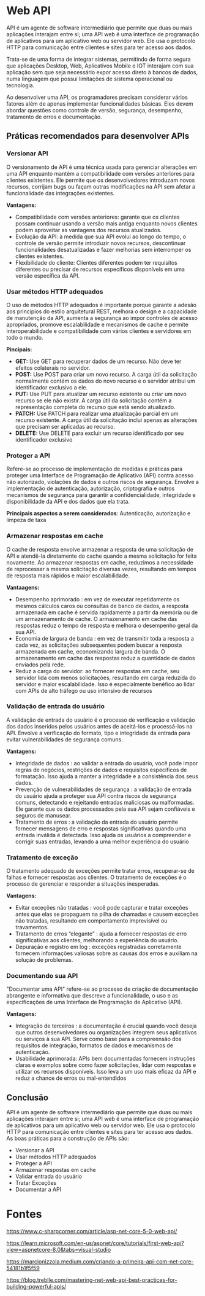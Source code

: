 # Web API
API é um agente de software intermediário que permite que duas ou mais aplicações interajam entre si; uma API web é uma interface de programação de aplicativos para um aplicativo web ou servidor web.  Ele usa o protocolo HTTP para comunicação entre clientes e sites para ter acesso aos dados. 

Trata-se de uma forma de integrar sistemas, permitindo de forma segura que aplicações Desktop, Web, Aplicativos Mobile e IOT interajam com sua aplicação sem que seja necessário expor acesso direto à bancos de dados, numa linguagem que possui limitações de sistema operacional ou tecnologia.

Ao desenvolver uma API, os programadores precisam considerar vários fatores além de apenas implementar funcionalidades básicas. Eles devem abordar questões como controle de versão, segurança, desempenho, tratamento de erros e documentação. 

## Práticas recomendados para desenvolver APIs
### Versionar API
O versionamento de API é uma técnica usada para gerenciar alterações em uma API enquanto mantém a compatibilidade com versões anteriores para clientes existentes. Ele permite que os desenvolvedores introduzam novos recursos, corrijam bugs ou façam outras modificações na API sem afetar a funcionalidade das integrações existentes.

**Vantagens:**
- Compatibilidade com versões anteriores: garante que os clientes possam continuar usando a versão mais antiga enquanto novos clientes podem aproveitar as vantagens dos recursos atualizados.
- Evolução da API: à medida que sua API evolui ao longo do tempo, o controle de versão permite introduzir novos recursos, descontinuar funcionalidades desatualizadas e fazer melhorias sem interromper os clientes existentes.
- Flexibilidade do cliente: Clientes diferentes podem ter requisitos diferentes ou precisar de recursos específicos disponíveis em uma versão específica da API.

### Usar métodos HTTP adequados
O uso de métodos HTTP adequados é importante porque garante a adesão aos princípios do estilo arquitetural REST, melhora o design e a capacidade de manutenção da API, aumenta a segurança ao impor controles de acesso apropriados, promove escalabilidade e mecanismos de cache e permite interoperabilidade e compatibilidade com vários clientes e servidores em todo o mundo. 

**Pincipais:**
- **GET:** Use GET para recuperar dados de um recurso. Não deve ter efeitos colaterais no servidor.
- **POST:** Use POST para criar um novo recurso. A carga útil da solicitação normalmente contém os dados do novo recurso e o servidor atribui um identificador exclusivo a ele.
- **PUT:** Use PUT para atualizar um recurso existente ou criar um novo recurso se ele não existir. A carga útil da solicitação contém a representação completa do recurso que está sendo atualizado.
- **PATCH:** Use PATCH para realizar uma atualização parcial em um recurso existente. A carga útil da solicitação inclui apenas as alterações que precisam ser aplicadas ao recurso.
- **DELETE:** Use DELETE para excluir um recurso identificado por seu identificador exclusivo

### Proteger a API
Refere-se ao processo de implementação de medidas e práticas para proteger uma Interface de Programação de Aplicativo (API) contra acesso não autorizado, violações de dados e outros riscos de segurança. Envolve a implementação de autenticação, autorização, criptografia e outros mecanismos de segurança para garantir a confidencialidade, integridade e disponibilidade da API e dos dados que ela trata.

**Principais aspectos a serem considerados**: Autenticação, autorização e limpeza de taxa

### Armazenar respostas em cache
O cache de resposta envolve armazenar a resposta de uma solicitação de API e atendê-la diretamente do cache quando a mesma solicitação for feita novamente. Ao armazenar respostas em cache, reduzimos a necessidade de reprocessar a mesma solicitação diversas vezes, resultando em tempos de resposta mais rápidos e maior escalabilidade. 

**Vantaagens:**
- Desempenho aprimorado : em vez de executar repetidamente os mesmos cálculos caros ou consultas de banco de dados, a resposta armazenada em cache é servida rapidamente a partir da memória ou de um armazenamento de cache. O armazenamento em cache das respostas reduz o tempo de resposta e melhora o desempenho geral da sua API.
- Economia de largura de banda : em vez de transmitir toda a resposta a cada vez, as solicitações subsequentes podem buscar a resposta armazenada em cache, economizando largura de banda. O armazenamento em cache das respostas reduz a quantidade de dados enviados pela rede.
- Reduz a carga do servidor: ao fornecer respostas em cache, seu servidor lida com menos solicitações, resultando em carga reduzida do servidor e maior escalabilidade. Isso é especialmente benéfico ao lidar com APIs de alto tráfego ou uso intensivo de recursos

### Validação de entrada do usuário
A validação de entrada do usuário é o processo de verificação e validação dos dados inseridos pelos usuários antes de aceitá-los e processá-los na API. Envolve a verificação do formato, tipo e integridade da entrada para evitar vulnerabilidades de segurança comuns.

**Vantagens:**
- Integridade de dados : ao validar a entrada do usuário, você pode impor regras de negócios, restrições de dados e requisitos específicos de formatação. Isso ajuda a manter a integridade e a consistência dos seus dados.
- Prevenção de vulnerabilidades de segurança : a validação de entrada do usuário ajuda a proteger sua API contra riscos de segurança comuns, detectando e rejeitando entradas maliciosas ou malformadas. Ele garante que os dados processados ​​pela sua API sejam confiáveis ​​e seguros de manusear.
- Tratamento de erros : a validação da entrada do usuário permite fornecer mensagens de erro e respostas significativas quando uma entrada inválida é detectada. Isso ajuda os usuários a compreender e corrigir suas entradas, levando a uma melhor experiência do usuário

### Tratamento de exceção
O tratamento adequado de exceções permite tratar erros, recuperar-se de falhas e fornecer respostas aos clientes. O tratamento de exceções é o processo de gerenciar e responder a situações inesperadas.

**Vantagens:**
- Evitar exceções não tratadas : você pode capturar e tratar exceções antes que elas se propaguem na pilha de chamadas e causem exceções não tratadas, resultando em comportamento imprevisível ou travamentos.
- Tratamento de erros “elegante” : ajuda a fornecer respostas de erro significativas aos clientes, melhorando a experiência do usuário.
- Depuração e registro em log : exceções registradas corretamente fornecem informações valiosas sobre as causas dos erros e auxiliam na solução de problemas.

### Documentando sua API
"Documentar uma API" refere-se ao processo de criação de documentação abrangente e informativa que descreve a funcionalidade, o uso e as especificações de uma Interface de Programação de Aplicativo (API). 

**Vantagens:**
- Integração de terceiros : a documentação é crucial quando você deseja que outros desenvolvedores ou organizações integrem seus aplicativos ou serviços à sua API. Serve como base para a compreensão dos requisitos de integração, formatos de dados e mecanismos de autenticação.
- Usabilidade aprimorada: APIs bem documentadas fornecem instruções claras e exemplos sobre como fazer solicitações, lidar com respostas e utilizar os recursos disponíveis. Isso leva a um uso mais eficaz da API e reduz a chance de erros ou mal-entendidos

## Conclusão

API é um agente de software intermediário que permite que duas ou mais aplicações interajam entre si; uma API web é uma interface de programação de aplicativos para um aplicativo web ou servidor web.  Ele usa o protocolo HTTP para comunicação entre clientes e sites para ter acesso aos dados. 
As boas práticas para a construção de APIs são:
- Versionar a API
- Usar métodos HTTP adequados
- Proteger a API
- Armazenar respostas em cache
- Validar entrada do usuário
- Tratar Exceções
- Documentar a API


# Fontes
https://www.c-sharpcorner.com/article/asp-net-core-5-0-web-api/ 

https://learn.microsoft.com/en-us/aspnet/core/tutorials/first-web-api?view=aspnetcore-8.0&tabs=visual-studio

https://marcionizzola.medium.com/criando-a-primeira-api-com-net-core-54181b1f5f59

https://blog.treblle.com/mastering-net-web-api-best-practices-for-building-powerful-apis/
